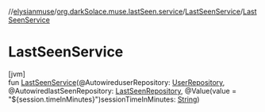 //[elysianmuse](../../../index.md)/[org.darkSolace.muse.lastSeen.service](../index.md)/[LastSeenService](index.md)/[LastSeenService](-last-seen-service.md)

# LastSeenService

[jvm]\
fun [LastSeenService](-last-seen-service.md)(@AutowireduserRepository: [UserRepository](../../org.darkSolace.muse.user.repository/-user-repository/index.md), @AutowiredlastSeenRepository: [LastSeenRepository](../../org.darkSolace.muse.lastSeen.repository/-last-seen-repository/index.md), @Value(value = &quot;${session.timeInMinutes}&quot;)sessionTimeInMinutes: [String](https://kotlinlang.org/api/latest/jvm/stdlib/kotlin/-string/index.html))
